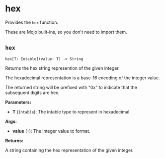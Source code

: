 # hex

Provides the `hex` function.

These are Mojo built-ins, so you don't need to import them.

## `hex`[​](https://docs.modular.com/mojo/stdlib/builtin/hex#hex "Direct link to hex")

`hex[T: Intable](value: T) -> String`

Returns the hex string represention of the given integer.

The hexadecimal representation is a base-16 encoding of the integer value.

The returned string will be prefixed with "0x" to indicate that the subsequent digits are hex.

**Parameters:**

- ​**T** (`Intable`): The intable type to represent in hexadecimal.

**Args:**

- ​**value** (`T`): The integer value to format.

**Returns:**

A string containing the hex representation of the given integer.